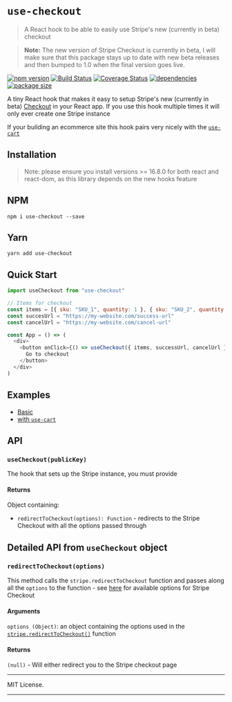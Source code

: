 # `use-checkout`

> A React hook to be able to easily use Stripe's new (currently in beta) checkout

> **Note:** The new version of Stripe Checkout is currently in beta, I will make sure that this package stays up to date with new beta releases and then bumped to 1.0 when the final version goes live.

<a href="https://www.npmjs.com/package/use-checkout"><img alt="npm version" src="https://img.shields.io/npm/v/use-checkout.svg?style=flat-square"/></a> <a href="https://travis-ci.org/samjbmason/use-checkout"><img alt="Build Status" src="https://img.shields.io/travis/samjbmason/use-checkout.svg?style=flat-square"/></a> <a href="https://coveralls.io/github/samjbmason/use-checkout?branch=master"><img alt="Coverage Status" src="https://img.shields.io/coveralls/github/samjbmason/use-checkout.svg?style=flat-square"/></a> <a href="https://github.com/samjbmason/use-checkout"><img alt="dependencies" src="https://img.shields.io/david/samjbmason/use-checkout.svg?style=flat-square"/></a> <a href="https://bundlephobia.com/result?p=use-checkout"><img alt="package size" src="https://img.shields.io/bundlephobia/min/use-checkout.svg?style=flat-square"/></a>

A tiny React hook that makes it easy to setup Stripe's new (currently in beta) [Checkout](https://stripe.com/docs/payments/checkout) in your React app. If you use this hook multiple times it will only ever create one Stripe instance

If your building an ecommerce site this hook pairs very nicely with the [`use-cart`](https://github.com/samjbmason/use-cart)

## Installation

> Note: please ensure you install versions >= 16.8.0 for both react and react-dom, as this library depends on the new hooks feature

## NPM

```
npm i use-checkout --save
```

## Yarn

```
yarn add use-checkout
```

## Quick Start

```js
import useCheckout from "use-checkout"

// Items for checkout
const items = [{ sku: "SKU_1", quantity: 1 }, { sku: "SKU_2", quantity: 3 }]
const succesUrl = "https://my-website.com/success-url"
const cancelUrl = "https://my-website.com/cancel-url"

const App = () => (
  <div>
    <button onClick={() => useCheckout({ items, successUrl, cancelUrl })}>
      Go to checkout
    </button>
  </div>
)
```

## Examples

- [Basic]()
- [with `use-cart`]()

## API

### `useCheckout(publicKey)`

The hook that sets up the Stripe instance, you must provide

#### Returns

Object containing:

- `redirectToCheckout(options): Function` - redirects to the Stripe Checkout with all the options passed through

## Detailed API from `useCheckout` object

### `redirectToCheckout(options)`

This method calls the `stripe.redirectToCheckout` function and passes along all the `options` to the function - see [here](https://stripe.com/docs/stripe-js/reference#stripe-redirect-to-checkout) for available options for Stripe Checkout

#### Arguments

`options (Object)`: an object containing the options used in the [`stripe.redirectToCheckout()`](https://stripe.com/docs/stripe-js/reference#stripe-redirect-to-checkout) function

#### Returns

`(null)` - Will either redirect you to the Stripe checkout page

---

MIT License.

---
